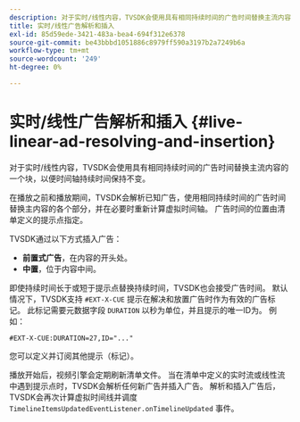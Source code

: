 ```yaml
---
description: 对于实时/线性内容，TVSDK会使用具有相同持续时间的广告时间替换主流内容的一个块，以便时间轴持续时间保持不变。
title: 实时/线性广告解析和插入
exl-id: 85d59ede-3421-483a-bea4-694f312e6378
source-git-commit: be43bbbd1051886c8979ff590a3197b2a7249b6a
workflow-type: tm+mt
source-wordcount: '249'
ht-degree: 0%

---
```


# 实时/线性广告解析和插入 {#live-linear-ad-resolving-and-insertion}

对于实时/线性内容，TVSDK会使用具有相同持续时间的广告时间替换主流内容的一个块，以便时间轴持续时间保持不变。

在播放之前和播放期间，TVSDK会解析已知广告，使用相同持续时间的广告时间替换主内容的各个部分，并在必要时重新计算虚拟时间轴。 广告时间的位置由清单定义的提示点指定。

TVSDK通过以下方式插入广告：

* **前置式广告**，在内容的开头处。
* **中置**，位于内容中间。

即使持续时间长于或短于提示点替换持续时间，TVSDK也会接受广告时间。 默认情况下，TVSDK支持 `#EXT-X-CUE` 提示在解决和放置广告时作为有效的广告标记。 此标记需要元数据字段 `DURATION` 以秒为单位，并且提示的唯一ID为。 例如：

```
#EXT-X-CUE:DURATION=27,ID="..."
```

您可以定义并订阅其他提示（标记）。

播放开始后，视频引擎会定期刷新清单文件。 当在清单中定义的实时流或线性流中遇到提示点时，TVSDK会解析任何新广告并插入广告。 解析和插入广告后，TVSDK会再次计算虚拟时间线并调度 `TimelineItemsUpdatedEventListener.onTimelineUpdated` 事件。
